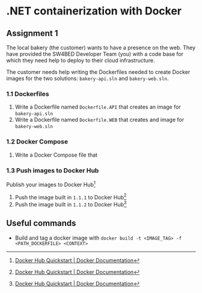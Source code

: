 # .NET containerization with Docker
## Assignment 1
The local bakery (the customer) wants to have a presence on the web. They have provided the SW4BED Developer Team (you) with a code base for which they need help to deploy to their cloud infrastructure.

The customer needs help writing the Dockerfiles needed to create Docker images for the two solutions: `bakery-api.sln` and `bakery-web.sln`.
### 1.1 Dockerfiles
1. Write a Dockerfile named `Dockerfile.API` that creates an image for `bakery-api.sln`
2. Write a Dockerfile named `Dockerfile.WEB` that creates and image for `bakery-web.sln` 

### 1.2 Docker Compose
1. Write a Docker Compose file that 

### 1.3 Push images to Docker Hub
Publish your images to Docker Hub[^1]

1. Push the image built in `1.1.1` to Docker Hub[^1]
2. Push the image built in `1.1.2` to Docker Hub[^1]

## Useful commands
- Build and tag a docker image with `docker build -t <IMAGE_TAG> -f <PATH_DOCKERFILE> <CONTEXT>`

[^1]: [Docker Hub Quickstart | Docker Documentation](https://docs.docker.com/docker-hub/)
[^2]: [Docker images for ASP.NET Core | Microsoft Docs](https://docs.microsoft.com/en-us/aspnet/core/host-and-deploy/docker/building-net-docker-images?view=aspnetcore-6.0)